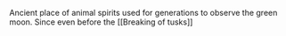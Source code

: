 Ancient place of animal spirits used for generations to observe the green moon. Since even before the [[Breaking of tusks]]